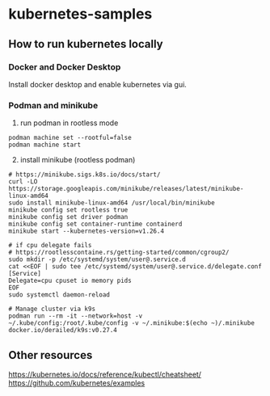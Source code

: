 # kubernetes-samples

## How to run kubernetes locally

### Docker and Docker Desktop
Install docker desktop and enable kubernetes via gui.

### Podman and minikube

1. run podman in rootless mode
```
podman machine set --rootful=false
podman machine start
```
2. install minikube (rootless podman)
```
# https://minikube.sigs.k8s.io/docs/start/
curl -LO https://storage.googleapis.com/minikube/releases/latest/minikube-linux-amd64
sudo install minikube-linux-amd64 /usr/local/bin/minikube
minikube config set rootless true
minikube config set driver podman
minikube config set container-runtime containerd
minikube start --kubernetes-version=v1.26.4
```
```
# if cpu delegate fails
# https://rootlesscontaine.rs/getting-started/common/cgroup2/
sudo mkdir -p /etc/systemd/system/user@.service.d
cat <<EOF | sudo tee /etc/systemd/system/user@.service.d/delegate.conf
[Service]
Delegate=cpu cpuset io memory pids
EOF
sudo systemctl daemon-reload
```
```
# Manage cluster via k9s
podman run --rm -it --network=host -v ~/.kube/config:/root/.kube/config -v ~/.minikube:$(echo ~)/.minikube docker.io/derailed/k9s:v0.27.4
```





## Other resources
https://kubernetes.io/docs/reference/kubectl/cheatsheet/  
https://github.com/kubernetes/examples  
